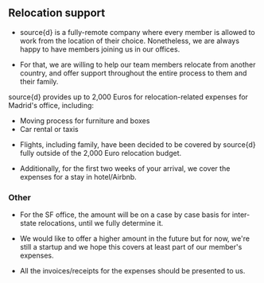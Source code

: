 ## Relocation support

- source{d} is a fully-remote company where every member is allowed to work from the location of their choice. Nonetheless, we are always happy to have members joining us in our offices.

- For that, we are willing to help our team members relocate from another country, and offer support throughout the entire process to them and their family. 

source{d} provides up to 2,000 Euros for relocation-related expenses for Madrid's office, including: 

* Moving process for furniture and boxes
* Car rental or taxis

- Flights, including family, have been decided to be covered by source{d} fully outside of the 2,000 Euro relocation budget.

- Additionally, for the first two weeks of your arrival, we cover the expenses for a stay in hotel/Airbnb.

### Other

- For the SF office, the amount will be on a case by case basis for inter-state relocations, until we fully determine it.

- We would like to offer a higher amount in the future but for now, we're still a startup and we hope this covers at least part of our member's expenses.

- All the invoices/receipts for the expenses should be presented to us. 
